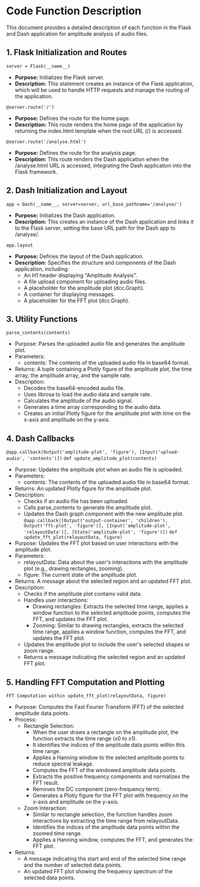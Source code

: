 # Code Function Description
This document provides a detailed description of each function in the Flask and Dash application for amplitude analysis of audio files.
## 1. Flask Initialization and Routes
`server = Flask(__name__)`

- **Purpose:** Initializes the Flask server.
- **Description:** This statement creates an instance of the Flask application, which will be used to handle HTTP requests and manage the routing of the application.
  
`@server.route('/')`
- **Purpose:** Defines the route for the home page.
- **Description:** This route renders the home page of the application by returning the index.html template when the root URL (/) is accessed.

`@server.route('/analyse.html')`
- **Purpose:** Defines the route for the analysis page.
- **Description:** This route renders the Dash application when the /analyse.html URL is accessed, integrating the Dash application into the Flask framework.
## 2. Dash Initialization and Layout
`app = Dash(__name__, server=server, url_base_pathname='/analyse/')`
- **Purpose:** Initializes the Dash application.
- **Description:** This creates an instance of the Dash application and links it to the Flask server, setting the base URL path for the Dash app to /analyse/.

`app.layout`
- **Purpose:** Defines the layout of the Dash application. 
- **Description:** Specifies the structure and components of the Dash application, including:
  - An H1 header displaying "Amplitude Analysis".
  - A file upload component for uploading audio files.
  - A placeholder for the amplitude plot (dcc.Graph).
  - A container for displaying messages.
  - A placeholder for the FFT plot (dcc.Graph).
## 3. Utility Functions

`parse_contents(contents)`
- Purpose: Parses the uploaded audio file and generates the amplitude plot.
- Parameters:
  - contents: The contents of the uploaded audio file in base64 format.
- Returns: A tuple containing a Plotly figure of the amplitude plot, the time array, the amplitude array, and the sample rate.
- Description:
  - Decodes the base64-encoded audio file.
  - Uses librosa to load the audio data and sample rate.
  - Calculates the amplitude of the audio signal.
  - Generates a time array corresponding to the audio data.
  - Creates an initial Plotly figure for the amplitude plot with time on the x-axis and amplitude on the y-axis.

## 4. Dash Callbacks
`@app.callback(Output('amplitude-plot', 'figure'), [Input('upload-audio', 'contents')])`
`def update_amplitude_plot(contents)`
- Purpose: Updates the amplitude plot when an audio file is uploaded.
- Parameters:
  - contents: The contents of the uploaded audio file in base64 format.
- Returns: An updated Plotly figure for the amplitude plot.
- Description:
  - Checks if an audio file has been uploaded.
  - Calls parse_contents to generate the amplitude plot.
  - Updates the Dash graph component with the new amplitude plot.
`@app.callback([Output('output-container', 'children'), Output('fft-plot', 'figure')], [Input('amplitude-plot', 'relayoutData')], [State('amplitude-plot', 'figure')])`
`def update_fft_plot(relayoutData, figure)`
- Purpose: Updates the FFT plot based on user interactions with the amplitude plot.
- Parameters:
  - relayoutData: Data about the user's interactions with the amplitude plot (e.g., drawing rectangles, zooming).
  - figure: The current state of the amplitude plot.
- Returns: A message about the selected region and an updated FFT plot.
- Description:
  - Checks if the amplitude plot contains valid data.
  - Handles user interactions:
    - Drawing rectangles: Extracts the selected time range, applies a window function to the selected amplitude points, computes the FFT, and updates the FFT plot.
    - Zooming: Similar to drawing rectangles, extracts the selected time range, applies a window function, computes the FFT, and updates the FFT plot.
  - Updates the amplitude plot to include the user's selected shapes or zoom range.
  - Returns a message indicating the selected region and an updated FFT plot.
## 5. Handling FFT Computation and Plotting
`FFT Computation within update_fft_plot(relayoutData, figure)`
- Purpose: Computes the Fast Fourier Transform (FFT) of the selected amplitude data points.
- Process:
  - Rectangle Selection:
    - When the user draws a rectangle on the amplitude plot, the function extracts the time range (x0 to x1).
    - It identifies the indices of the amplitude data points within this time range.
    - Applies a Hanning window to the selected amplitude points to reduce spectral leakage.
    - Computes the FFT of the windowed amplitude data points.
    - Extracts the positive frequency components and normalizes the FFT result.
    - Removes the DC component (zero-frequency term).
    - Generates a Plotly figure for the FFT plot with frequency on the x-axis and amplitude on the y-axis.
  - Zoom Interaction:
    - Similar to rectangle selection, the function handles zoom interactions by extracting the time range from relayoutData.
    - Identifies the indices of the amplitude data points within the zoomed time range.
    - Applies a Hanning window, computes the FFT, and generates the FFT plot.
- Returns:
  - A message indicating the start and end of the selected time range and the number of selected data points.
  - An updated FFT plot showing the frequency spectrum of the selected data points.
